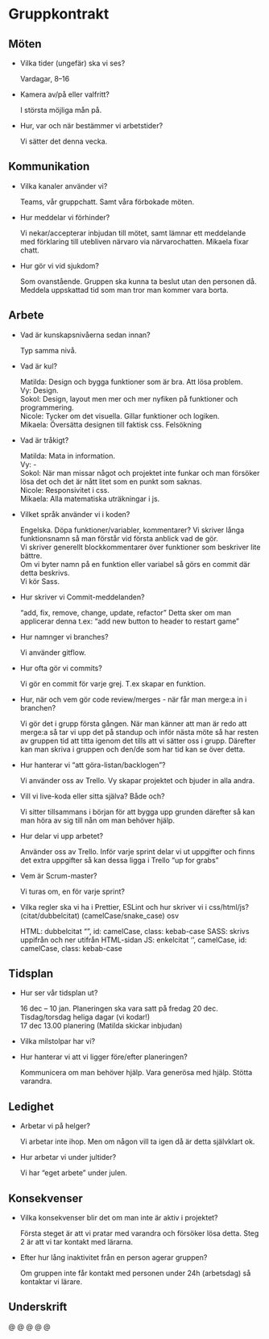 # Gruppkontrakt

## Möten 

- Vilka tider (ungefär) ska vi ses?
  
  Vardagar, 8–16 

 

- Kamera av/på eller valfritt?

  I största möjliga mån på. 

 

- Hur, var och när bestämmer vi arbetstider?
  
  Vi sätter det denna vecka.  

 

## Kommunikation 

- Vilka kanaler använder vi?
  
  Teams, vår gruppchatt. Samt våra förbokade möten.  

 

- Hur meddelar vi förhinder?
  
  Vi nekar/accepterar inbjudan till mötet, samt lämnar ett meddelande med förklaring till utebliven närvaro via närvarochatten. Mikaela fixar chatt.  

 

- Hur gör vi vid sjukdom?
  
  Som ovanstående. Gruppen ska kunna ta beslut utan den personen då. Meddela uppskattad tid som man tror man kommer vara borta.  

 

## Arbete 

- Vad är kunskapsnivåerna sedan innan?
  
  Typ samma nivå.  

 

- Vad är kul?
  
  Matilda: Design och bygga funktioner som är bra. Att lösa problem.  
  Vy: Design.  
  Sokol: Design, layout men mer och mer nyfiken på funktioner och programmering.  
  Nicole: Tycker om det visuella. Gillar funktioner och logiken.  
  Mikaela: Översätta designen till faktisk css. Felsökning 

 
- Vad är tråkigt?
  
  Matilda: Mata in information.  
  Vy: -  
  Sokol: När man missar något och projektet inte funkar och man försöker lösa det och det är nått litet som en punkt som saknas.  
  Nicole: Responsivitet i css.  
  Mikaela: Alla matematiska uträkningar i js.  

- Vilket språk använder vi i koden?
  
  Engelska. 
  Döpa funktioner/variabler, kommentarer? 
  Vi skriver långa funktionsnamn så man förstår vid första anblick vad de gör.  
  Vi skriver generellt blockkommentarer över funktioner som beskriver lite bättre.  
  Om vi byter namn på en funktion eller variabel så görs en commit där detta beskrivs.  
  Vi kör Sass. 

 
- Hur skriver vi Commit-meddelanden?
  
  “add, fix, remove, change, update, refactor” 
  Detta sker om man applicerar denna t.ex: “add new button to header to restart game” 

 

- Hur namnger vi branches?
  
  Vi använder gitflow.  


- Hur ofta gör vi commits?
   
  Vi gör en commit för varje grej. T.ex skapar en funktion.  

- Hur, när och vem gör code review/merges - när får man merge:a in i branchen?
  
  Vi gör det i grupp första gången. När man känner att man är redo att merge:a så tar vi upp det på standup och inför nästa möte så har resten av gruppen tid att titta igenom det tills att vi sätter oss i grupp. Därefter kan man skriva i gruppen och den/de som har tid kan se över detta.  

- Hur hanterar vi “att göra-listan/backlogen”?
  
  Vi använder oss av Trello. Vy skapar projektet och bjuder in alla andra.  

- Vill vi live-koda eller sitta själva? Både och?
  
  Vi sitter tillsammans i början för att bygga upp grunden därefter så kan man höra av sig till nån om man behöver hjälp.  

- Hur delar vi upp arbetet?
  
  Använder oss av Trello. Inför varje sprint delar vi ut uppgifter och finns det extra uppgifter så kan dessa ligga i Trello “up for grabs”  

- Vem är Scrum-master?
  
  Vi turas om, en för varje sprint? 

- Vilka regler ska vi ha i Prettier, ESLint och hur skriver vi i css/html/js? (citat/dubbelcitat) (camelCase/snake_case) osv
  
  HTML: 	dubbelcitat “”, id: camelCase, class: kebab-case 
  SASS: 	skrivs uppifrån och ner utifrån HTML-sidan
  JS: 	enkelcitat ‘’, camelCase, id: camelCase, class: kebab-case 

 

## Tidsplan 

- Hur ser vår tidsplan ut?
  
  16 dec – 10 jan. Planeringen ska vara satt på fredag 20 dec.  
  Tisdag/torsdag heliga dagar (vi kodar!)  
  17 dec 13.00 planering (Matilda skickar inbjudan)  

 

- Vilka milstolpar har vi?  
 
- Hur hanterar vi att vi ligger före/efter planeringen?
  
  Kommunicera om man behöver hjälp. Vara generösa med hjälp. Stötta varandra.  


## Ledighet 

- Arbetar vi på helger?
  
  Vi arbetar inte ihop. Men om någon vill ta igen då är detta självklart ok. 

 

- Hur arbetar vi under jultider?  

  Vi har “eget arbete” under julen. 

 

## Konsekvenser 

- Vilka konsekvenser blir det om man inte är aktiv i projektet?  

  Första steget är att vi pratar med varandra och försöker lösa detta. Steg 2 är att vi tar kontakt med lärarna.  

- Efter hur lång inaktivitet från en person agerar gruppen? 

  Om gruppen inte får kontakt med personen under 24h (arbetsdag) så kontaktar vi lärare.  

## Underskrift

  @
  @
  @
  @
  @
